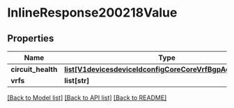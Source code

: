 # InlineResponse200218Value

## Properties
Name | Type | Description | Notes
------------ | ------------- | ------------- | -------------
**circuit_health** | [**list[V1devicesdeviceIdconfigCoreCoreVrfBgpAggregations]**](V1devicesdeviceIdconfigCoreCoreVrfBgpAggregations.md) |  | [optional] 
**vrfs** | **list[str]** |  | [optional] 

[[Back to Model list]](../README.md#documentation-for-models) [[Back to API list]](../README.md#documentation-for-api-endpoints) [[Back to README]](../README.md)

